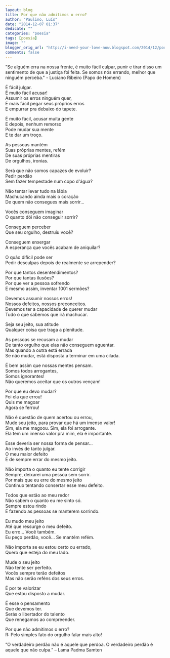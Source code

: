 ```yaml
---
layout: blog
title: Por que não admitimos o erro?
author: "Paulino, Luís"
date: "2014-12-07 01:37"
dedicate: ""
categories: "poesia"
tags: [poesia]
image: ""
blogger_orig_url: "http://i-need-your-love-now.blogspot.com/2014/12/por-que-nao-admitimos-o-erro.html"
comments: false
---
```


"Se alguém erra na nossa frente, é muito fácil culpar, punir e tirar disso um sentimento de que a justiça foi feita. Se somos nós errando, melhor que ninguém perceba." - Luciano Ribeiro (Papo de Homem)

É fácil julgar.\
É muito fácil acusar!\
Assumir os erros ninguém quer,\
É mais fácil pegar seus próprios erros\
E empurrar pra debaixo do tapete.

É muito fácil, acusar muita gente\
E depois, nenhum remorso\
Pode mudar sua mente\
E te dar um troço.

As pessoas mantém\
Suas próprias mentes, refém\
De suas próprias mentiras\
De orgulhos, ironias.

Será que não somos capazes de evoluir?\
Pedir perdão\
Sem fazer tempestade num copo d'água?

Não tentar levar tudo na lábia\
Machucando ainda mais o coração\
De quem não consegues mais sorrir...

Vocês conseguem imaginar\
O quanto dói não conseguir sorrir?

Conseguem perceber\
Que seu orgulho, destruiu você?

Conseguem enxergar\
A esperança que vocês acabam de aniquilar?

O quão difícil pode ser\
Pedir desculpas depois de realmente se arrepender?

Por que tantos desentendimentos?\
Por que tantas ilusões?\
Por que ver a pessoa sofrendo\
E mesmo assim, inventar 1001 sermões?

Devemos assumir nossos erros!\
Nossos defeitos, nossos preconceitos.\
Devemos ter a capacidade de querer mudar\
Tudo o que sabemos que irá machucar.

Seja seu jeito, sua atitude\
Qualquer coisa que traga a plenitude.

As pessoas se recusam a mudar\
De tanto orgulho que elas não conseguem aguentar.\
Mas quando a outra está errada\
Se não mudar, está disposta a terminar em uma cilada.

É bem assim que nossas mentes pensam.\
Somos todos arrogantes,\
Somos ignorantes!\
Não queremos aceitar que os outros vençam!

Por que eu devo mudar?\
Foi ela que errou!\
Quis me magoar\
Agora se ferrou!

Não é questão de quem acertou ou errou,\
Mude seu jeito, para provar que há um imenso valor!\
Sim, ela me magoou. Sim, ela foi arrogante.\
Ela tem um imenso valor pra mim, ela é importante.

Esse deveria ser nossa forma de pensar...\
Ao invés de tanto julgar.\
O meu maior defeito\
É de sempre errar do mesmo jeito.

Não importa o quanto eu tente corrigir\
Sempre, deixarei uma pessoa sem sorrir.\
Por mais que eu erre do mesmo jeito\
Continuo tentando consertar esse meu defeito.

Todos que estão ao meu redor\
Não sabem o quanto eu me sinto só.\
Sempre estou rindo\
E fazendo as pessoas se manterem sorrindo.

Eu mudo meu jeito\
Até que ressurge o meu defeito.\
Eu erro... Você também.\
Eu peço perdão, você... Se mantém refém.

Não importa se eu estou certo ou errado,\
Quero que esteja do meu lado.

Mude o seu jeito\
Não tente ser perfeito.\
Vocês sempre terão defeitos\
Mas não serão reféns dos seus erros.

É por te valorizar\
Que estou disposto a mudar.

É esse o pensamento\
Que devemos ter.\
Serás o libertador do talento\
Que renegamos ao compreender.

Por que não admitimos o erro?\
R: Pelo simples fato do orgulho falar mais alto!

“O verdadeiro perdão não é aquele que perdoa. O verdadeiro perdão é aquele que não culpa.” – Lama Padma Samten
